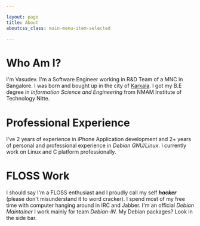 ```yaml
---

layout: page
title: About
aboutcss_class: main-menu-item-selected

---
```


Who Am I?
==========

I'm Vasudev. I'm a Software Engineer working in R&D Team of a MNC in Bangalore. I was born and bought
up in the city of <a href="https://en.wikipedia.org/wiki/Karkala">Karkala</a>. I got my B.E degree
in *Information Science and Engineering*  from NMAM Institute of Technology Nitte.

Professional Experience
==========

I've 2 years of experience in iPhone Application development and 2+ years of personal and professional 
experience in *Debian GNU/Linux*. I currently work on Linux and C platform professionally. 

FLOSS Work
==========

I should say I'm a FLOSS enthusiast and I proudly call my self ***hacker*** (please don't misunderstand it
to word cracker). I spend most of my free time with computer hanging around in IRC and Jabber. I'm an official
*Debian Maintainer* I work mainly for team *Debian-IN*. My Debian packages? Look in the side bar.




